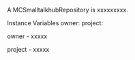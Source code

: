 A MCSmalltalkhubRepository is xxxxxxxxx.Instance Variables	owner:		<Object>	project:		<Object>owner	- xxxxxproject	- xxxxx